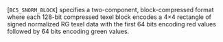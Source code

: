 [`BC5_SNORM_BLOCK`] specifies a two-component,
block-compressed format where each 128-bit compressed texel block
encodes a 4×4 rectangle of signed normalized RG texel data with
the first 64 bits encoding red values followed by 64 bits encoding green
values.